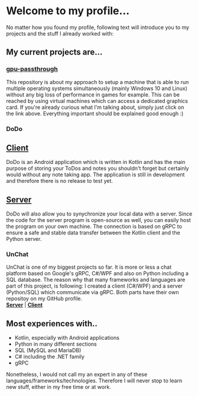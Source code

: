 # Welcome to my profile...
No matter how you found my profile, following text will introduce you to my projects and the stuff I already worked with:

## My current projects are...
### [gpu-passthrough](https://github.com/MapManagement/gpu-passthrough)
This repository is about my approach to setup a machine that is able to run multiple operating systems simultaneously (mainly Windows 10 and Linux) without any
big loss of performance in games for example. This can be reached by using virtual machines which can access a dedicated graphics card. If you're already curious
what I'm talking about, simply just click on the link above. Everything important should be explained good enough :)
### DoDo
## [Client](https://github.com/MapManagement/DoDo)
DoDo is an Android application which is written in Kotlin and has the main purpose of storing your ToDos and notes you shouldn't forget but certainly would without any
note taking app. The application is still in development and therefore there is no release to test yet.
## [Server](https://github.com/MapManagement/DoDo-Server)
DoDo will also allow you to synychronize your local data with a server. Since the code for the server program is open-source as well, you can easily host the program on
your own machine. The connection is based on gRPC to ensure a safe and stable data transfer between the Kotlin client and the Python server.
### UnChat
UnChat is one of my biggest projects so far. It is more or less a chat platform based on Google's gRPC, C#/WPF and also on Python including a SQL database. The
reason why that many frameworks and languages are part of this project, is following: I created a client (C#/WPF) and a server (Python/SQL) which communicate via gRPC.
Both parts have their own repositoy on my GitHub profile.  
**[Server](https://github.com/MapManagement/un-chat)** | **[Client](https://github.com/MapManagement/un-chat-client)**

## Most experiences with..
- Kotlin, especially with Android applications
- Python in many different sections
- SQL (MySQL and MariaDB)
- C# including the .NET family
- gRPC  

Nonetheless, I would not call my an expert in any of these languages/frameworks/technologies. Therefore I will never stop to learn new stuff, either in my free time or
at work.
